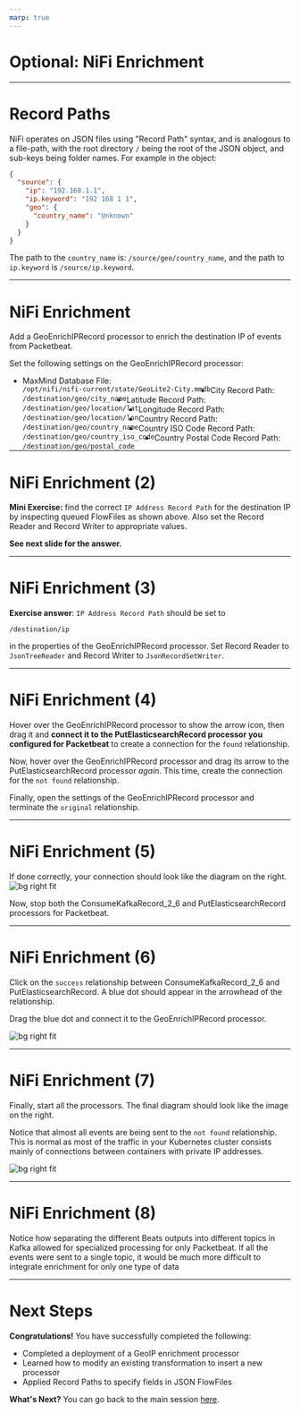 ```yaml
---
marp: true
---
```

<!-- paginate: true -->

<style>
blockquote {
    font-size: 60%;
    margin-top: auto;
}
</style>

<style>
img[alt~="center"] {
  display: block;
  margin: 0 auto;
}
</style>

# Optional: NiFi Enrichment

---

# Record Paths

NiFi operates on JSON files using "Record Path" syntax, and is analogous to a file-path, with the root directory `/` being the root of the JSON object, and sub-keys being folder names. For example in the object:

```json
{
  "source": {
    "ip": "192.168.1.1",
    "ip.keyword": "192 168 1 1",
    "geo": {
      "country_name": "Unknown"
    }
  }
}
```
The path to the `country_name` is: `/source/geo/country_name`, and the path to `ip.keyword` is `/source/ip.keyword`.

---

# NiFi Enrichment

Add a GeoEnrichIPRecord processor to enrich the destination IP of events from Packetbeat.

Set the following settings on the GeoEnrichIPRecord processor:
- <span style="float: left; padding-right: 10px">MaxMind Database File: </span> <span style="float: left">`/opt/nifi/nifi-current/state/GeoLite2-City.mmdb`</span>
- <span style="float: left; padding-right: 10px">City Record Path: </span><span style="float: left">`/destination/geo/city_name`</span>
- <span style="float: left; padding-right: 10px">Latitude Record Path: </span><span style="float: left">`/destination/geo/location/lat`</span>
- <span style="float: left; padding-right: 10px">Longitude Record Path: </span><span style="float: left">`/destination/geo/location/lon`</span>
- <span style="float: left; padding-right: 10px">Country Record Path: </span><span style="float: left">`/destination/geo/country_name`</span>
- <span style="float: left; padding-right: 10px">Country ISO Code Record Path: </span><span style="float: left">`/destination/geo/country_iso_code`</span>
- <span style="float: left; padding-right: 10px">Country Postal Code Record Path: </span><span style="float: left">`/destination/geo/postal_code`</span>

---

# NiFi Enrichment (2)

**Mini Exercise:** find the correct `IP Address Record Path` for the destination IP by inspecting queued FlowFiles as shown above. Also set the Record Reader and Record Writer to appropriate values.

**See next slide for the answer.**

---

# NiFi Enrichment (3)

**Exercise answer**: `IP Address Record Path` should be set to
```
/destination/ip
```
in the properties of the GeoEnrichIPRecord processor. Set Record Reader to `JsonTreeReader` and Record Writer to `JsonRecordSetWriter`.

---

# NiFi Enrichment (4)

Hover over the GeoEnrichIPRecord processor to show the arrow icon, then drag it and **connect it to the PutElasticsearchRecord processor you configured for Packetbeat** to create a connection for the `found` relationship.

Now, hover over the GeoEnrichIPRecord processor and drag its arrow to the PutElasticsearchRecord processor *again*. This time, create the connection for the `not found` relationship.

Finally, open the settings of the GeoEnrichIPRecord processor and terminate the `original` relationship.

---

# NiFi Enrichment (5)

If done correctly, your connection should look like the diagram on the right.
![bg right fit](images/nifi-enrich.png)

Now, stop both the ConsumeKafkaRecord_2_6 and PutElasticsearchRecord processors for Packetbeat.

---

# NiFi Enrichment (6)

Click on the `success` relationship between ConsumeKafkaRecord_2_6 and PutElasticsearchRecord. A blue dot should appear in the arrowhead of the relationship. 

Drag the blue dot and connect it to the GeoEnrichIPRecord processor.

![bg right fit](images/nifi-enrich-insert.png)

---

# NiFi Enrichment (7)

Finally, start all the processors. The final diagram should look like the image on the right.

Notice that almost all events are being sent to the `not found` relationship. This is normal as most of the traffic in your Kubernetes cluster consists mainly of connections between containers with private IP addresses.

![bg right fit](images/nifi-enrich-final.png)

---

# NiFi Enrichment (8)

Notice how separating the different Beats outputs into different topics in Kafka allowed for specialized processing for only Packetbeat. If all the events were sent to a single topic, it would be much more difficult to integrate enrichment for only one type of data

---

# Next Steps

**Congratulations!**
You have successfully completed the following:
- Completed a deployment of a GeoIP enrichment processor
- Learned how to modify an existing transformation to insert a new processor
- Applied Record Paths to specify fields in JSON FlowFiles

**What's Next?**
You can go back to the main session [here](https://hautonjt.github.io/pipeline2.pdf#page=23).